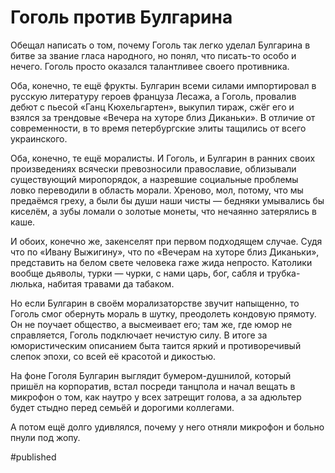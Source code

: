 
# Гоголь против Булгарина

Обещал написать о том, почему Гоголь так легко уделал Булгарина в битве за звание гласа народного, но понял, что писать-то особо и нечего. Гоголь просто оказался талантливее своего противника.

Оба, конечно, те ещё фрукты. Булгарин всеми силами импортировал в русскую литературу героев француза Лесажа, а Гоголь, провалив дебют с пьесой «Ганц Кюхельгартен», выкупил тираж, сжёг его и взялся за трендовые «Вечера на хуторе близ Диканьки». В отличие от современности, в то время петербургские элиты тащились от всего украинского.

Оба, конечно, те ещё моралисты. И Гоголь, и Булгарин в ранних своих произведениях всячески превозносили православие, облизывали существующий миропорядок, а назревшие социальные проблемы ловко переводили в область морали. Хреново, мол, потому, что мы предаёмся греху, а были бы души наши чисты — бедняки умывались бы киселём, а зубы ломали о золотые монеты, что нечаянно затерялись в каше.

И обоих, конечно же, закенселят при первом подходящем случае. Судя что по «Ивану Выжигину», что по «Вечерам на хуторе близ Диканьки», представить на белом свете человека гаже жида непросто. Католики вообще дьяволы, турки — чурки, с нами царь, бог, сабля и трубка-люлька, набитая травами да табаком.

Но если Булгарин в своём морализаторстве звучит напыщенно, то Гоголь смог обернуть мораль в шутку, преодолеть кондовую прямоту. Он не поучает общество, а высмеивает его; там же, где юмор не справляется, Гоголь подключает нечистую силу. В итоге за юмористическим описанием быта таится яркий и противоречивый слепок эпохи, со всей её красотой и дикостью.

На фоне Гоголя Булгарин выглядит бумером-душнилой, который пришёл на корпоратив, встал посреди танцпола и начал вещать в микрофон о том, как наутро у всех затрещит голова, а за адюльтер будет стыдно перед семьёй и дорогими коллегами.

А потом ещё долго удивлялся, почему у него отняли микрофон и больно пнули под жопу.

#published